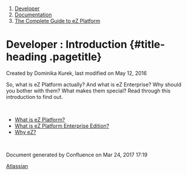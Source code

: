 1.  <span>[Developer](index.html)</span>
2.  <span>[Documentation](Documentation_31429504.html)</span>
3.  <span>[The Complete Guide to eZ
    Platform](The-Complete-Guide-to-eZ-Platform_31429526.html)</span>

<span id="title-text"> Developer : Introduction </span> {#title-heading .pagetitle}
=======================================================

Created by <span class="author"> Dominika Kurek</span>, last modified on
May 12, 2016

So, what is eZ Platform actually? And what is eZ Enterprise? Why should
you bother with them? What makes them special? Read through this
introduction to find out.

 

-   [What is eZ Platform?](31429699.html)
-   [What is eZ Platform Enterprise Edition?](31429701.html)
-   [Why eZ?](31429703.html)

 

Document generated by Confluence on Mar 24, 2017 17:19

[Atlassian](http://www.atlassian.com/)



